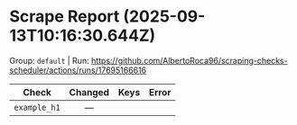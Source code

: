 # Scrape Report (2025-09-13T10:16:30.644Z)

Group: `default`  |  Run: https://github.com/AlbertoRoca96/scraping-checks-scheduler/actions/runs/17695166616

| Check | Changed | Keys | Error |
|---|:---:|:--|:--|
| `example_h1` | — |  |  |
